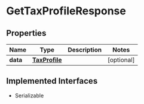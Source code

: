 

# GetTaxProfileResponse


## Properties

| Name | Type | Description | Notes |
|------------ | ------------- | ------------- | -------------|
|**data** | [**TaxProfile**](TaxProfile.md) |  |  [optional] |


## Implemented Interfaces

* Serializable


